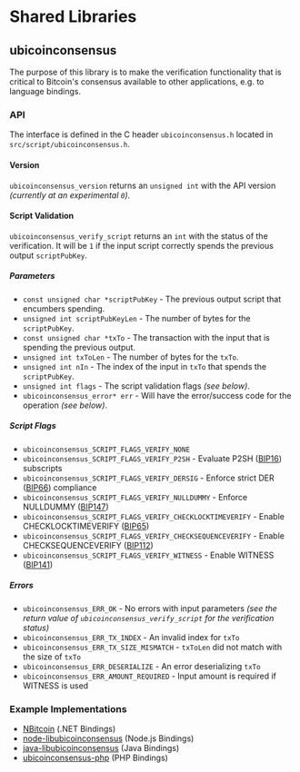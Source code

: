 Shared Libraries
================

## ubicoinconsensus

The purpose of this library is to make the verification functionality that is critical to Bitcoin's consensus available to other applications, e.g. to language bindings.

### API

The interface is defined in the C header `ubicoinconsensus.h` located in  `src/script/ubicoinconsensus.h`.

#### Version

`ubicoinconsensus_version` returns an `unsigned int` with the API version *(currently at an experimental `0`)*.

#### Script Validation

`ubicoinconsensus_verify_script` returns an `int` with the status of the verification. It will be `1` if the input script correctly spends the previous output `scriptPubKey`.

##### Parameters
- `const unsigned char *scriptPubKey` - The previous output script that encumbers spending.
- `unsigned int scriptPubKeyLen` - The number of bytes for the `scriptPubKey`.
- `const unsigned char *txTo` - The transaction with the input that is spending the previous output.
- `unsigned int txToLen` - The number of bytes for the `txTo`.
- `unsigned int nIn` - The index of the input in `txTo` that spends the `scriptPubKey`.
- `unsigned int flags` - The script validation flags *(see below)*.
- `ubicoinconsensus_error* err` - Will have the error/success code for the operation *(see below)*.

##### Script Flags
- `ubicoinconsensus_SCRIPT_FLAGS_VERIFY_NONE`
- `ubicoinconsensus_SCRIPT_FLAGS_VERIFY_P2SH` - Evaluate P2SH ([BIP16](https://github.com/ubicoin/bips/blob/master/bip-0016.mediawiki)) subscripts
- `ubicoinconsensus_SCRIPT_FLAGS_VERIFY_DERSIG` - Enforce strict DER ([BIP66](https://github.com/ubicoin/bips/blob/master/bip-0066.mediawiki)) compliance
- `ubicoinconsensus_SCRIPT_FLAGS_VERIFY_NULLDUMMY` - Enforce NULLDUMMY ([BIP147](https://github.com/ubicoin/bips/blob/master/bip-0147.mediawiki))
- `ubicoinconsensus_SCRIPT_FLAGS_VERIFY_CHECKLOCKTIMEVERIFY` - Enable CHECKLOCKTIMEVERIFY ([BIP65](https://github.com/ubicoin/bips/blob/master/bip-0065.mediawiki))
- `ubicoinconsensus_SCRIPT_FLAGS_VERIFY_CHECKSEQUENCEVERIFY` - Enable CHECKSEQUENCEVERIFY ([BIP112](https://github.com/ubicoin/bips/blob/master/bip-0112.mediawiki))
- `ubicoinconsensus_SCRIPT_FLAGS_VERIFY_WITNESS` - Enable WITNESS ([BIP141](https://github.com/ubicoin/bips/blob/master/bip-0141.mediawiki))

##### Errors
- `ubicoinconsensus_ERR_OK` - No errors with input parameters *(see the return value of `ubicoinconsensus_verify_script` for the verification status)*
- `ubicoinconsensus_ERR_TX_INDEX` - An invalid index for `txTo`
- `ubicoinconsensus_ERR_TX_SIZE_MISMATCH` - `txToLen` did not match with the size of `txTo`
- `ubicoinconsensus_ERR_DESERIALIZE` - An error deserializing `txTo`
- `ubicoinconsensus_ERR_AMOUNT_REQUIRED` - Input amount is required if WITNESS is used

### Example Implementations
- [NBitcoin](https://github.com/NicolasDorier/NBitcoin/blob/master/NBitcoin/Script.cs#L814) (.NET Bindings)
- [node-libubicoinconsensus](https://github.com/bitpay/node-libubicoinconsensus) (Node.js Bindings)
- [java-libubicoinconsensus](https://github.com/dexX7/java-libubicoinconsensus) (Java Bindings)
- [ubicoinconsensus-php](https://github.com/Bit-Wasp/ubicoinconsensus-php) (PHP Bindings)
